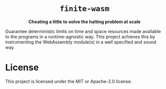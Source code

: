 <div align="center">
    <h1><code>finite-wasm</code></h1>
    <strong>Cheating a little to solve the halting problem at scale</strong>
</div>

Guarantee deterministic limits on time and space resources made available to the programs in a
runtime-agnostic way. This project achieves this by instrumenting the WebAssembly module(s) in a
well specified and sound way.

# License

This project is licensed under the MIT or Apache-2.0 license.
